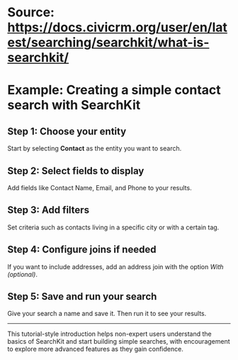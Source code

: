 # Source: https://docs.civicrm.org/user/en/latest/searching/searchkit/what-is-searchkit/

# Example: Creating a simple contact search with SearchKit

## Step 1: Choose your entity

Start by selecting **Contact** as the entity you want to search.

## Step 2: Select fields to display

Add fields like Contact Name, Email, and Phone to your results.

## Step 3: Add filters

Set criteria such as contacts living in a specific city or with a certain tag.

## Step 4: Configure joins if needed

If you want to include addresses, add an address join with the option *With (optional)*.

## Step 5: Save and run your search

Give your search a name and save it. Then run it to see your results.

---

This tutorial-style introduction helps non-expert users understand the basics of SearchKit and start building simple searches, with encouragement to explore more advanced features as they gain confidence.
